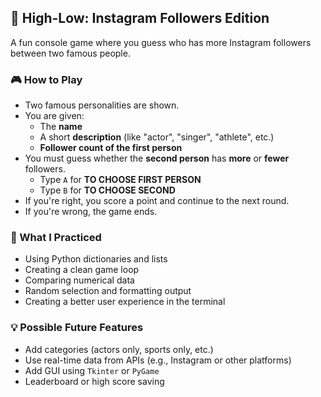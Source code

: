 ## 📱 High-Low: Instagram Followers Edition

A fun console game where you guess who has more Instagram followers between two famous people.

### 🎮 How to Play

- Two famous personalities are shown.
- You are given:
  - The **name**
  - A short **description** (like "actor", "singer", "athlete", etc.)
  - **Follower count of the first person**
- You must guess whether the **second person** has **more** or **fewer** followers.
  - Type `A` for **TO CHOOSE FIRST PERSON**
  - Type `B` for **TO CHOOSE SECOND**
- If you're right, you score a point and continue to the next round.
- If you're wrong, the game ends.

### 🧠 What I Practiced

- Using Python dictionaries and lists
- Creating a clean game loop
- Comparing numerical data
- Random selection and formatting output
- Creating a better user experience in the terminal

### 💡 Possible Future Features

- Add categories (actors only, sports only, etc.)
- Use real-time data from APIs (e.g., Instagram or other platforms)
- Add GUI using `Tkinter` or `PyGame`
- Leaderboard or high score saving
